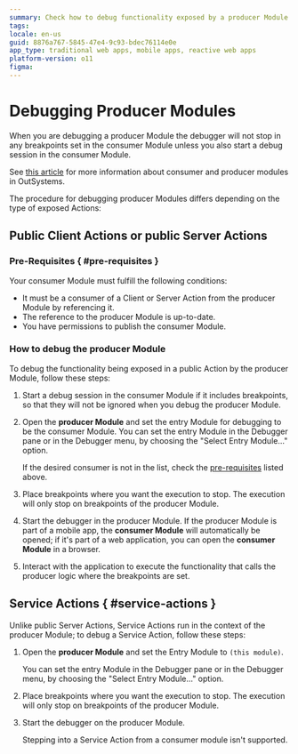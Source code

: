 ```yaml
---
summary: Check how to debug functionality exposed by a producer Module being consumed in a different module.
tags:
locale: en-us
guid: 8876a767-5845-47e4-9c93-bdec76114e0e
app_type: traditional web apps, mobile apps, reactive web apps
platform-version: o11
figma:
---
```


# Debugging Producer Modules


When you are debugging a producer Module the debugger will not stop in any breakpoints set in the consumer Module unless you also start a debug session in the consumer Module.

<div class="info" markdown="1">

See [this article](https://success.outsystems.com/Documentation/11/Developing_an_Application/Reuse_and_Refactor/Expose_and_reuse_functionality_between_modules) for more information about consumer and producer modules in OutSystems.

</div>

The procedure for debugging producer Modules differs depending on the type of exposed Actions: 

## Public Client Actions or public Server Actions

### Pre-Requisites { #pre-requisites }

Your consumer Module must fulfill the following conditions:

* It must be a consumer of a Client or Server Action from the producer Module by referencing it.
* The reference to the producer Module is up-to-date.
* You have permissions to publish the consumer Module.

### How to debug the producer Module

To debug the functionality being exposed in a public Action by the producer Module, follow these steps:

1. Start a debug session in the consumer Module if it includes breakpoints, so that they will not be ignored when you debug the producer Module.
1. Open the **producer Module** and set the entry Module for debugging to be the consumer Module. You can set the entry Module in the Debugger pane or in the Debugger menu, by choosing the "Select Entry Module..." option.
    
    <div class="info" markdown="1">

    If the desired consumer is not in the list, check the [pre-requisites](<#pre-requisites>) listed above.
    
    </div>
    
1. Place breakpoints where you want the execution to stop. The execution will only stop on breakpoints of the producer Module.

1. Start the debugger in the producer Module. If the producer Module is part of a mobile app, the **consumer Module** will automatically be opened; if it's part of a web application, you can open the **consumer Module** in a browser.

1. Interact with the application to execute the functionality that calls the producer logic where the breakpoints are set.

## Service Actions { #service-actions }

Unlike public Server Actions, Service Actions run in the context of the producer Module; to debug a Service Action, follow these steps:

1. Open the **producer Module** and set the Entry Module to `(this module)`. 

    You can set the entry Module in the Debugger pane or in the Debugger menu, by choosing the "Select Entry Module..." option.

1. Place breakpoints where you want the execution to stop. The execution will only stop on breakpoints of the producer Module.

1. Start the debugger on the producer Module.

    <div class="info" markdown="1">
    
    Stepping into a Service Action from a consumer module isn't supported.

    </div>

